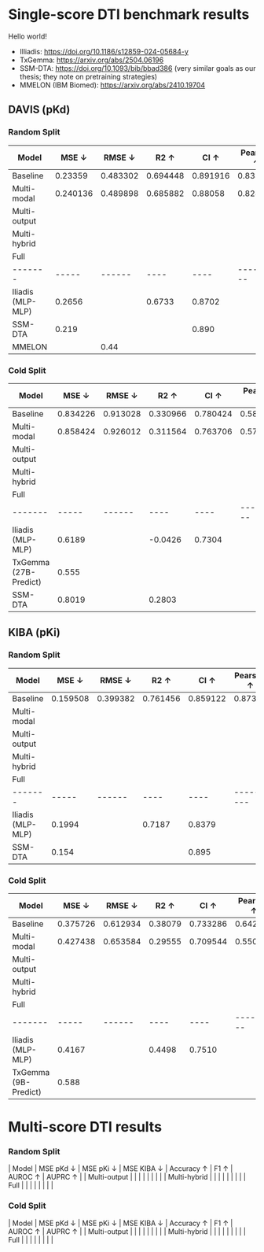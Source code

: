 # Single-score DTI benchmark results

Hello world!

- Illiadis: https://doi.org/10.1186/s12859-024-05684-y
- TxGemma: https://arxiv.org/abs/2504.06196
- SSM-DTA: https://doi.org/10.1093/bib/bbad386 (very similar goals as our thesis; they note on pretraining strategies)
- MMELON (IBM Biomed): https://arxiv.org/abs/2410.19704

## DAVIS (pKd)

### Random Split

| Model | MSE ↓ | RMSE ↓ | R2 ↑ | CI ↑ | Pearson ↑ | Params |
|-------|-----|------|----|----|---------|--------|
| Baseline | 0.23359 | 0.483302 | 0.694448 | 0.891916 | 0.833774 | 15.7M |
| Multi-modal | 0.240136 | 0.489898 | 0.685882 | 0.88058 | 0.828586 | 7.7M |
| Multi-output | | | | | |  |
| Multi-hybrid | | | | | |  |
| Full | | | | | |  |
|-------|-----|------|----|----|---------|--------|
| Iliadis (MLP-MLP) | 0.2656 | | 0.6733 | 0.8702 | | 2.1M |
| SSM-DTA | 0.219 | | | 0.890 | | |
| MMELON | | 0.44 | | | | 84M |


### Cold Split

| Model | MSE ↓ | RMSE ↓ | R2 ↑ | CI ↑ | Pearson ↑ | Params |
|-------|-----|------|----|----|---------|--------|
| Baseline | 0.834226 | 0.913028 | 0.330966 | 0.780424 | 0.588732 | 1.6M |
| Multi-modal | 0.858424 | 0.926012 | 0.311564 | 0.763706 | 0.570308 | 9.5M |
| Multi-output | | | | | |  |
| Multi-hybrid | | | | | |  |
| Full | | | | | |  |
|-------|-----|------|----|----|---------|--------|
| Iliadis (MLP-MLP) | 0.6189 | |  -0.0426 | 0.7304 | | 6.3M |
| TxGemma (27B-Predict) | 0.555 | | | | | 27B |
| SSM-DTA | 0.8019 | | 0.2803 | | | |

## KIBA (pKi)

### Random Split

| Model | MSE ↓ | RMSE ↓ | R2 ↑ | CI ↑ | Pearson ↑ | Params |
|-------|-----|------|----|----|---------|--------|
| Baseline | 0.159508 | 0.399382 | 0.761456 | 0.859122 | 0.87306 | 19.7M |
| Multi-modal | | | | | | 10.1M |
| Multi-output | | | | | |  |
| Multi-hybrid | | | | | |  |
| Full | | | | | |  |
|-------|-----|------|----|----|---------|--------|
| Iliadis (MLP-MLP) | 0.1994 | |  0.7187 | 0.8379 | | 2.1M |
| SSM-DTA | 0.154 | | | 0.895 | | |

### Cold Split

| Model | MSE ↓ | RMSE ↓ | R2 ↑ | CI ↑ | Pearson ↑ | Params |
|-------|-----|------|----|----|---------|--------|
| Baseline | 0.375726 | 0.612934 | 0.38079 | 0.733286 | 0.642546 | 11.9M |
| Multi-modal | 0.427438 | 0.653584 | 0.29555 | 0.709544 | 0.550116 | 18.6M |
| Multi-output | | | | | |  |
| Multi-hybrid | | | | | |  |
| Full | | | | | |  |
|-------|-----|------|----|----|---------|--------|
| Iliadis (MLP-MLP) | 0.4167 | |  0.4498 | 0.7510 | | 9.9M |
| TxGemma (9B-Predict) | 0.588 | | | | | 9B |


# Multi-score DTI results

### Random Split

| Model | MSE pKd ↓ | MSE pKi ↓ | MSE KIBA ↓ | Accuracy ↑ | F1 ↑ | AUROC ↑ | AUPRC ↑ |
| Multi-output | | | | | | | |
| Multi-hybrid | | | | | | | |
| Full | | | | | | | |

### Cold Split

| Model | MSE pKd ↓ | MSE pKi ↓ | MSE KIBA ↓ | Accuracy ↑ | F1 ↑ | AUROC ↑ | AUPRC ↑ |
| Multi-output | | | | | | | |
| Multi-hybrid | | | | | | | |
| Full | | | | | | | |
